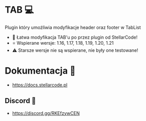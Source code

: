 # TAB 💻
Plugin który umożliwia modyfikacje header oraz footer w TabList

- 💫 Łatwa modyfikacja TAB'u po przez plugin od StellarCode!
- ⭐ Wspierane wersje: 1.16, 1.17, 1.18, 1.19, 1.20, 1.21
- ⚠️ Starsze wersje nie są wspierane, nie były one testowane!

# Dokumentacja 📖
* https://docs.stellarcode.pl

## Discord 🤖
* https://discord.gg/RKEfzywCEN

